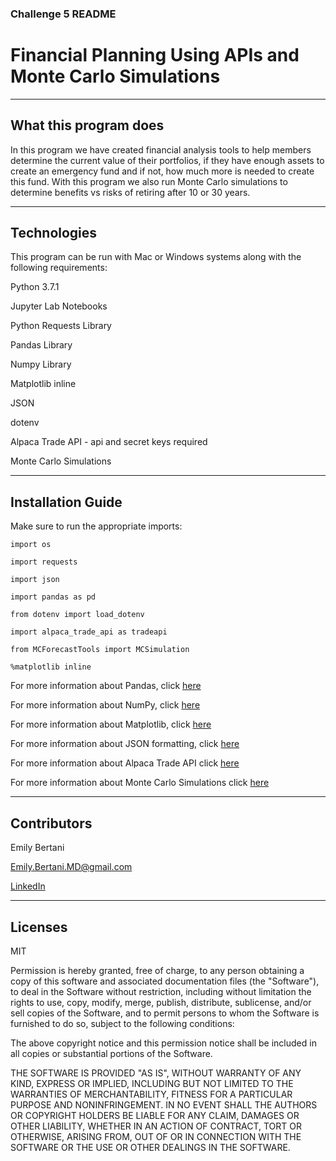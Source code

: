 ### Challenge 5 README

# Financial Planning Using APIs and Monte Carlo Simulations

---

## What this program does

In this program we have created financial analysis tools to help members determine the current value of their portfolios, if they have enough assets to create an emergency fund and if not, how much more is needed to create this fund.  With this program we also run Monte Carlo simulations to determine benefits vs risks of retiring after 10 or 30 years.

---

## Technologies

This program can be run with Mac or Windows systems along with the following requirements:

Python 3.7.1

Jupyter Lab Notebooks

Python Requests Library

Pandas Library

Numpy Library

Matplotlib inline

JSON

dotenv

Alpaca Trade API - api and secret keys required 

Monte Carlo Simulations


---


## Installation Guide

Make sure to run the appropriate imports:

`import os`

`import requests`

`import json`

`import pandas as pd`

`from dotenv import load_dotenv`

`import alpaca_trade_api as tradeapi`

`from MCForecastTools import MCSimulation`

`%matplotlib inline`


For more information about Pandas, click [here](https://pandas.pydata.org/)

For more information about NumPy, click [here](https://numpy.org/)

For more information about Matplotlib, click [here](https://matplotlib.org/)

For more information about JSON formatting, click [here](https://jsonformatter.org/)

For more information about Alpaca Trade API click [here](https://alpaca.markets/algotrading)

For more information about Monte Carlo Simulations click [here](https://www.investopedia.com/terms/m/montecarlosimulation.asp)

---


## Contributors

Emily Bertani

Emily.Bertani.MD@gmail.com

[LinkedIn](https://www.linkedin.com/feed/)

---

## Licenses

MIT

Permission is hereby granted, free of charge, to any person obtaining a copy of this software and associated documentation files (the "Software"), to deal in the Software without restriction, including without limitation the rights to use, copy, modify, merge, publish, distribute, sublicense, and/or sell copies of the Software, and to permit persons to whom the Software is furnished to do so, subject to the following conditions:

The above copyright notice and this permission notice shall be included in all copies or substantial portions of the Software.

THE SOFTWARE IS PROVIDED "AS IS", WITHOUT WARRANTY OF ANY KIND, EXPRESS OR IMPLIED, INCLUDING BUT NOT LIMITED TO THE WARRANTIES OF MERCHANTABILITY, FITNESS FOR A PARTICULAR PURPOSE AND NONINFRINGEMENT. IN NO EVENT SHALL THE AUTHORS OR COPYRIGHT HOLDERS BE LIABLE FOR ANY CLAIM, DAMAGES OR OTHER LIABILITY, WHETHER IN AN ACTION OF CONTRACT, TORT OR OTHERWISE, ARISING FROM, OUT OF OR IN CONNECTION WITH THE SOFTWARE OR THE USE OR OTHER DEALINGS IN THE SOFTWARE.

